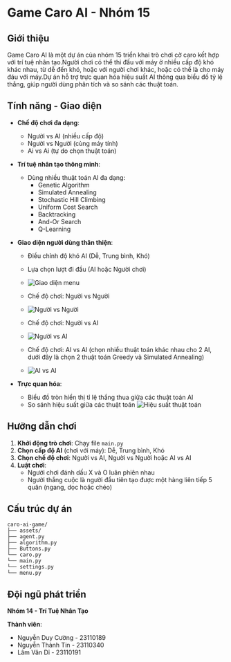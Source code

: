 # Game Caro AI - Nhóm 15

## Giới thiệu

Game Caro AI là một dự án của nhóm 15 triển khai trò chơi cờ caro kết hợp với trí tuệ nhân tạo.Người chơi có thể thi đấu với máy ở nhiều cấp độ khó khác nhau, từ dễ đến khó, hoặc với người chơi khác, hoặc có thể là cho máy đáu với máy.Dự án hỗ trợ trực quan hóa hiệu suất AI thông qua biểu đồ tỷ lệ thắng, giúp người dùng phân tích và so sánh các thuật toán.

## Tính năng - Giao diện

- **Chế độ chơi đa dạng**:
  - Người vs AI (nhiều cấp độ)
  - Người vs Người (cùng máy tính)
  - Ai vs Ai (tự do chọn thuật toán)

- **Trí tuệ nhân tạo thông minh**:
  - Dùng nhiều thuật toán AI đa dạng: 
    + Genetic Algorithm
    + Simulated Annealing
    + Stochastic Hill Climbing
    + Uniform Cost Search
    + Backtracking
    + And-Or Search
    + Q-Learning

- **Giao diện người dùng thân thiện**:
  - Điều chỉnh độ khó AI (Dễ, Trung bình, Khó)
  - Lựa chọn lượt đi đầu (AI hoặc Người chơi)
  
  - ![Giao diện menu](https://media2.giphy.com/media/v1.Y2lkPTc5MGI3NjExMzZ1djk4ejkxZjJtZms5bzFuZnBuZHRsaXV0aGtzcnV1cmZrZ3ppMiZlcD12MV9pbnRlcm5hbF9naWZfYnlfaWQmY3Q9Zw/bKhSNCiacGIipyIY9f/giphy.gif)

  - Chế độ chơi: Người vs Người
  - ![Người vs Người](https://media4.giphy.com/media/v1.Y2lkPTc5MGI3NjExYW12OHM1cXh6OXN3cTBtM2ptdDMxcmQ0b28zdHlndnF1Y2w3dXJzaCZlcD12MV9pbnRlcm5hbF9naWZfYnlfaWQmY3Q9Zw/iATf6JY9q5srhFi39r/giphy.gif)

  - Chế độ chơi: Người vs AI
  - ![Người vs AI](https://media1.giphy.com/media/v1.Y2lkPTc5MGI3NjExMmZndGJhNXl6bDFzeTVxYjluamU3eXFteHZjZDNoaHB0OXlsbWFobSZlcD12MV9pbnRlcm5hbF9naWZfYnlfaWQmY3Q9Zw/1q23tkZhpdGtBucVuf/giphy.gif)
 
  - Chế độ chơi: AI vs AI (chọn nhiều thuật toán khác nhau cho 2 AI, dưới đây là chọn 2 thuật toán Greedy và Simulated Annealing)
  - ![AI vs AI](https://media3.giphy.com/media/v1.Y2lkPTc5MGI3NjExdXk3MTh4cDR0bzUzNWU1YTQ5Y2xlaGNzMWg4ZjludDMwaDR1N3N2eSZlcD12MV9pbnRlcm5hbF9naWZfYnlfaWQmY3Q9Zw/NuJkH84UgzmfzQcGH3/giphy.gif)

- **Trực quan hóa**:
  - Biểu đồ tròn hiển thị tỉ lệ thắng thua giữa các thuật toán AI
  - So sánh hiệu suất giữa các thuật toán
  ![Hiệu suất thuật toán](https://github.com/user-attachments/assets/c4d401bd-5deb-4d33-af45-99055e1bd841)


## Hưỡng dẫn chơi

1. **Khởi động trò chơi**: Chạy file `main.py`
2. **Chọn cấp độ AI** (chơi với máy): Dễ, Trung bình, Khó
3. **Chọn chế độ chơi**: Người vs AI, Người vs Người hoặc AI vs AI
4. **Luật chơi**: 
   - Người chơi đánh dấu X và O luân phiên nhau
   - Người thắng cuộc là người đầu tiên tạo được một hàng liên tiếp 5 quân (ngang, dọc hoặc chéo)

## Cấu trúc dự án

```
caro-ai-game/
├── assets/
├── agent.py
├── algorithm.py  
├── Buttons.py
└── caro.py
└── main.py
└── settings.py
└── menu.py            
```

## Đội ngũ phát triển

**Nhóm 14 - Trí Tuệ Nhân Tạo**

**Thành viên**:
  - Nguyễn Duy Cường - 23110189
  - Nguyễn Thành Tin - 23110340
  - Lâm Văn Dỉ - 23110191





